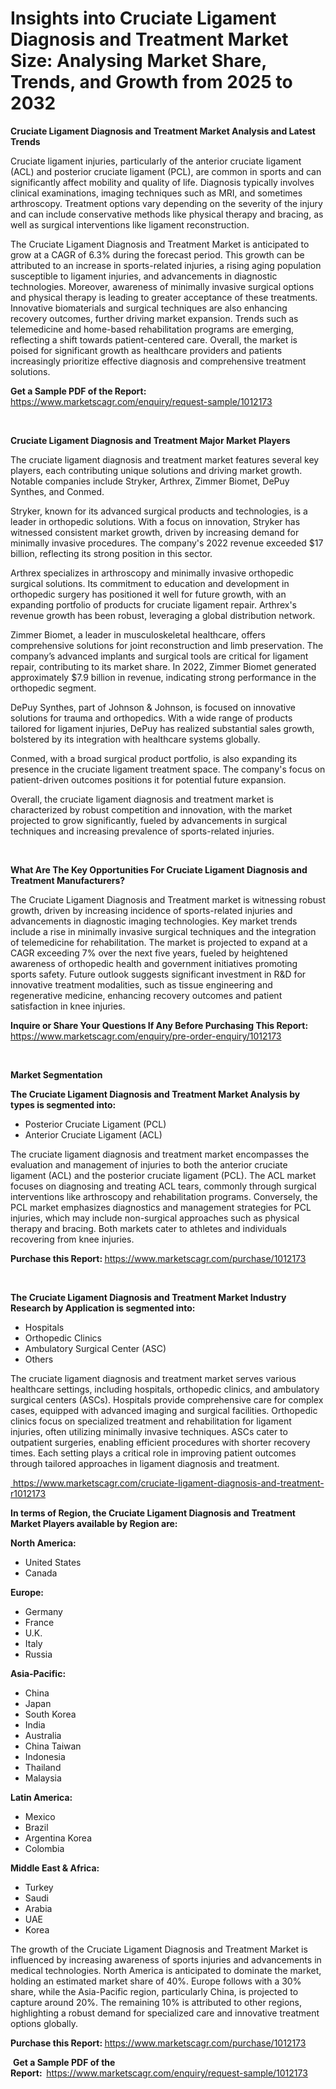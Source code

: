 <p><h1>Insights into Cruciate Ligament Diagnosis and Treatment Market Size: Analysing Market Share, Trends, and Growth from 2025 to 2032</h1></p><p><strong>Cruciate Ligament Diagnosis and Treatment Market Analysis and Latest Trends</strong></p>
<p><p>Cruciate ligament injuries, particularly of the anterior cruciate ligament (ACL) and posterior cruciate ligament (PCL), are common in sports and can significantly affect mobility and quality of life. Diagnosis typically involves clinical examinations, imaging techniques such as MRI, and sometimes arthroscopy. Treatment options vary depending on the severity of the injury and can include conservative methods like physical therapy and bracing, as well as surgical interventions like ligament reconstruction.</p><p>The Cruciate Ligament Diagnosis and Treatment Market is anticipated to grow at a CAGR of 6.3% during the forecast period. This growth can be attributed to an increase in sports-related injuries, a rising aging population susceptible to ligament injuries, and advancements in diagnostic technologies. Moreover, awareness of minimally invasive surgical options and physical therapy is leading to greater acceptance of these treatments. Innovative biomaterials and surgical techniques are also enhancing recovery outcomes, further driving market expansion. Trends such as telemedicine and home-based rehabilitation programs are emerging, reflecting a shift towards patient-centered care. Overall, the market is poised for significant growth as healthcare providers and patients increasingly prioritize effective diagnosis and comprehensive treatment solutions.</p></p>
<p><strong>Get a Sample PDF of the Report:&nbsp;</strong> <a href="https://www.marketscagr.com/enquiry/request-sample/1012173?utm_campaign=3353&utm_medium=2&utm_source=Github&utm_content=ia&utm_term=16042025&utm_id=cruciate-ligament-diagnosis-and-treatment">https://www.marketscagr.com/enquiry/request-sample/1012173</a></p>
<p>&nbsp;</p>
<p><strong>Cruciate Ligament Diagnosis and Treatment Major Market Players</strong></p>
<p><p>The cruciate ligament diagnosis and treatment market features several key players, each contributing unique solutions and driving market growth. Notable companies include Stryker, Arthrex, Zimmer Biomet, DePuy Synthes, and Conmed. </p><p>Stryker, known for its advanced surgical products and technologies, is a leader in orthopedic solutions. With a focus on innovation, Stryker has witnessed consistent market growth, driven by increasing demand for minimally invasive procedures. The company's 2022 revenue exceeded $17 billion, reflecting its strong position in this sector.</p><p>Arthrex specializes in arthroscopy and minimally invasive orthopedic surgical solutions. Its commitment to education and development in orthopedic surgery has positioned it well for future growth, with an expanding portfolio of products for cruciate ligament repair. Arthrex's revenue growth has been robust, leveraging a global distribution network.</p><p>Zimmer Biomet, a leader in musculoskeletal healthcare, offers comprehensive solutions for joint reconstruction and limb preservation. The company’s advanced implants and surgical tools are critical for ligament repair, contributing to its market share. In 2022, Zimmer Biomet generated approximately $7.9 billion in revenue, indicating strong performance in the orthopedic segment.</p><p>DePuy Synthes, part of Johnson & Johnson, is focused on innovative solutions for trauma and orthopedics. With a wide range of products tailored for ligament injuries, DePuy has realized substantial sales growth, bolstered by its integration with healthcare systems globally.</p><p>Conmed, with a broad surgical product portfolio, is also expanding its presence in the cruciate ligament treatment space. The company's focus on patient-driven outcomes positions it for potential future expansion.</p><p>Overall, the cruciate ligament diagnosis and treatment market is characterized by robust competition and innovation, with the market projected to grow significantly, fueled by advancements in surgical techniques and increasing prevalence of sports-related injuries.</p></p>
<p>&nbsp;</p>
<p><strong>What Are The Key Opportunities For Cruciate Ligament Diagnosis and Treatment Manufacturers?</strong></p>
<p><p>The Cruciate Ligament Diagnosis and Treatment market is witnessing robust growth, driven by increasing incidence of sports-related injuries and advancements in diagnostic imaging technologies. Key market trends include a rise in minimally invasive surgical techniques and the integration of telemedicine for rehabilitation. The market is projected to expand at a CAGR exceeding 7% over the next five years, fueled by heightened awareness of orthopedic health and government initiatives promoting sports safety. Future outlook suggests significant investment in R&D for innovative treatment modalities, such as tissue engineering and regenerative medicine, enhancing recovery outcomes and patient satisfaction in knee injuries.</p></p>
<p><strong>Inquire or Share Your Questions If Any Before Purchasing This Report:</strong> <a href="https://www.marketscagr.com/enquiry/pre-order-enquiry/1012173?utm_campaign=3353&utm_medium=2&utm_source=Github&utm_content=ia&utm_term=16042025&utm_id=cruciate-ligament-diagnosis-and-treatment">https://www.marketscagr.com/enquiry/pre-order-enquiry/1012173</a></p>
<p>&nbsp;</p>
<p><strong>Market Segmentation</strong></p>
<p><strong>The Cruciate Ligament Diagnosis and Treatment Market Analysis by types is segmented into:</strong></p>
<p><ul><li>Posterior Cruciate Ligament (PCL)</li><li>Anterior Cruciate Ligament (ACL)</li></ul></p>
<p><p>The cruciate ligament diagnosis and treatment market encompasses the evaluation and management of injuries to both the anterior cruciate ligament (ACL) and the posterior cruciate ligament (PCL). The ACL market focuses on diagnosing and treating ACL tears, commonly through surgical interventions like arthroscopy and rehabilitation programs. Conversely, the PCL market emphasizes diagnostics and management strategies for PCL injuries, which may include non-surgical approaches such as physical therapy and bracing. Both markets cater to athletes and individuals recovering from knee injuries.</p></p>
<p><strong>Purchase this Report:&nbsp;</strong><a href="https://www.marketscagr.com/purchase/1012173?utm_campaign=3353&utm_medium=2&utm_source=Github&utm_content=ia&utm_term=16042025&utm_id=cruciate-ligament-diagnosis-and-treatment">https://www.marketscagr.com/purchase/1012173</a></p>
<p>&nbsp;</p>
<p><strong>The Cruciate Ligament Diagnosis and Treatment Market Industry Research by Application is segmented into:</strong></p>
<p><ul><li>Hospitals</li><li>Orthopedic Clinics</li><li>Ambulatory Surgical Center (ASC)</li><li>Others</li></ul></p>
<p><p>The cruciate ligament diagnosis and treatment market serves various healthcare settings, including hospitals, orthopedic clinics, and ambulatory surgical centers (ASCs). Hospitals provide comprehensive care for complex cases, equipped with advanced imaging and surgical facilities. Orthopedic clinics focus on specialized treatment and rehabilitation for ligament injuries, often utilizing minimally invasive techniques. ASCs cater to outpatient surgeries, enabling efficient procedures with shorter recovery times. Each setting plays a critical role in improving patient outcomes through tailored approaches in ligament diagnosis and treatment.</p></p>
<p><a href="https://www.marketscagr.com/cruciate-ligament-diagnosis-and-treatment-r1012173?utm_campaign=3353&utm_medium=2&utm_source=Github&utm_content=ia&utm_term=16042025&utm_id=cruciate-ligament-diagnosis-and-treatment">&nbsp;https://www.marketscagr.com/cruciate-ligament-diagnosis-and-treatment-r1012173</a></p>
<p><strong>In terms of Region, the Cruciate Ligament Diagnosis and Treatment Market Players available by Region are:</strong></p>
<p>
    <p> <strong> North America: </strong>
        <ul>
            <li>United States</li>
            <li>Canada</li>
        </ul>
        </p> 
    <p> <strong> Europe: </strong>
        <ul>
            <li>Germany</li>
            <li>France</li>
            <li>U.K.</li>
            <li>Italy</li>
            <li>Russia</li>
        </ul>
        </p> 
    <p> <strong> Asia-Pacific: </strong>
        <ul>
            <li>China</li>
            <li>Japan</li>
            <li>South Korea</li>
            <li>India</li>
            <li>Australia</li>
            <li>China Taiwan</li>
            <li>Indonesia</li>
            <li>Thailand</li>
            <li>Malaysia</li>
        </ul>
        </p> 
    <p> <strong> Latin America: </strong>
        <ul>
            <li>Mexico</li>
            <li>Brazil</li>
            <li>Argentina Korea</li>
            <li>Colombia</li>
        </ul>
        </p> 
    <p> <strong> Middle East & Africa: </strong>
        <ul>
            <li>Turkey</li>
            <li>Saudi</li>
            <li>Arabia</li>
            <li>UAE</li>
            <li>Korea</li>
        </ul>
    </p>
    </p>
<p><p>The growth of the Cruciate Ligament Diagnosis and Treatment Market is influenced by increasing awareness of sports injuries and advancements in medical technologies. North America is anticipated to dominate the market, holding an estimated market share of 40%. Europe follows with a 30% share, while the Asia-Pacific region, particularly China, is projected to capture around 20%. The remaining 10% is attributed to other regions, highlighting a robust demand for specialized care and innovative treatment options globally.</p></p>
<p><strong>Purchase this Report: </strong><a href="https://www.marketscagr.com/purchase/1012173?utm_campaign=3353&utm_medium=2&utm_source=Github&utm_content=ia&utm_term=16042025&utm_id=cruciate-ligament-diagnosis-and-treatment">https://www.marketscagr.com/purchase/1012173</a></p>
<p>&nbsp;<strong>Get a Sample PDF of the Report:&nbsp;&nbsp;</strong><a href="https://www.marketscagr.com/enquiry/request-sample/1012173?utm_campaign=3353&utm_medium=2&utm_source=Github&utm_content=ia&utm_term=16042025&utm_id=cruciate-ligament-diagnosis-and-treatment">https://www.marketscagr.com/enquiry/request-sample/1012173</a></p>
<p><strong></strong></p>
<p><p></p><p></p><p></p></p>